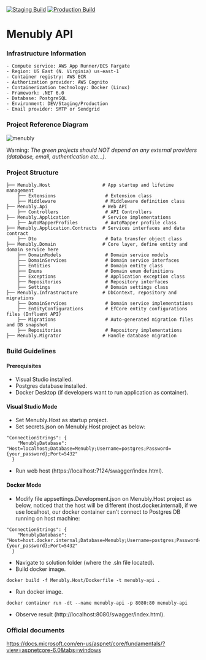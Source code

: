 [![Staging Build](https://github.com/menubly/menubly-api/actions/workflows/dev-cicd.yml/badge.svg)](https://github.com/menubly/menubly-api/actions/workflows/dev-cicd.yml)
[![Production Build](https://github.com/menubly/menubly-api/actions/workflows/prod-cicd.yml/badge.svg?branch=main)](https://github.com/menubly/menubly-api/actions/workflows/prod-cicd.yml)

# Menubly API

### Infrastructure Information
```
- Compute service: AWS App Runner/ECS Fargate
- Region: US East (N. Virginia) us-east-1
- Container registry: AWS ECR
- Authorization provider: AWS Cognito
- Containerization technology: Docker (Linux)
- Framework: .NET 6.0
- Database: PostgreSQL 
- Environment: DEV/Staging/Production
- Email provider: SMTP or Sendgrid
```

### Project Reference Diagram
![menubly](https://user-images.githubusercontent.com/119122957/205085902-9fb71b83-0925-49b8-b401-eb0144398fc4.jpg)

Warning: _The green projects should NOT depend on any external providers (database, email, authentication etc...)._

### Project Structure

```
├── Menubly.Host                   # App startup and lifetime management
    ├── Extensions                  # Extension class 
    ├── Middleware                  # Middleware definition class
├── Menubly.Api                    # Web API
    ├── Controllers                 # API Controllers
├── Menubly.Application            # Service implementations
    ├── AutoMapperProfiles          # AutoMapper profile class
├── Menubly.Application.Contracts  # Services interfaces and data contract
    ├── Dto                         # Data transfer object class
├── Menubly.Domain                 # Core layer, define entity and domain service here
    ├── DomainModels                # Domain service models  
    ├── DomainServices              # Domain service interfaces  
    ├── Entities                    # Domain entity class
    ├── Enums                       # Domain enum definitions
    ├── Exceptions                  # Application exception class
    ├── Repositories                # Repository interfaces
    ├── Settings                    # Domain settings class
├── Menubly.Infrastructure         # DbContext, repository and migrations
    ├── DomainServices              # Domain service implementations
    ├── EntityConfigurations        # EfCore entity configurations files (Influent API)
    ├── Migrations                  # Auto-generated migration files and DB snapshot
    ├── Repositories                # Repository implementations
├── Menubly.Migrator               # Handle database migration
```
### Build Guidelines
#### Prerequisites
- Visual Studio installed.
- Postgres database installed.
- Docker Desktop (if developers want to run application as container).
 
#### Visual Studio Mode
- Set Menubly.Host as startup project.
- Set secrets.json on Menubly.Host project as below:
```
"ConnectionStrings": {
    "MenublyDatabase": "Host=localhost;Database=Menubly;Username=postgres;Password={your_password};Port=5432"
  }
```
- Run web host (https://localhost:7124/swagger/index.html).

#### Docker Mode
- Modify file appsettings.Development.json on Menubly.Host project as below, noticed that the host will be different (host.docker.internal), if we use localhost, our docker container can't connect to Postgres DB running on host machine:
```
"ConnectionStrings": {
    "MenublyDatabase": "Host=host.docker.internal;Database=Menubly;Username=postgres;Password={your_password};Port=5432"
  }
```
- Navigate to solution folder (where the .sln file located).
- Build docker image.
```
docker build -f Menubly.Host/Dockerfile -t menubly-api .
```
- Run docker image.
```
docker container run -dt --name menubly-api -p 8080:80 menubly-api
```
- Observe result (http://localhost:8080/swagger/index.html).

### Official documents
https://docs.microsoft.com/en-us/aspnet/core/fundamentals/?view=aspnetcore-6.0&tabs=windows 

